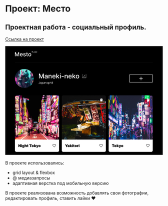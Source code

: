 # Проект: Место

## Проектная работа - социальный профиль.


 [Ссылка на проект](https://catherinsmi.github.io/mesto-project/)

![](images/Mesto.png)


В проекте использовались:
 * grid layout & flexbox
 * @ медиазапросы
 * адаптивная верстка под мобильную версию
  
В проекте реализована возможность добавлять свои фотографии, редактировать профиль, ставить лайки :heart:  
